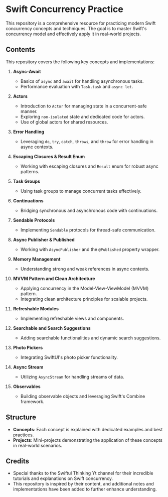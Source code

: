 # Swift Concurrency Practice  

This repository is a comprehensive resource for practicing modern Swift concurrency concepts and techniques. 
The goal is to master Swift's concurrency model and effectively apply it in real-world projects.  

## Contents  

This repository covers the following key concepts and implementations:  

1. **Async-Await**  
   - Basics of `async` and `await` for handling asynchronous tasks.  
   - Performance evaluation with `Task.task` and `async let`.  

2. **Actors**  
   - Introduction to `Actor` for managing state in a concurrent-safe manner.  
   - Exploring `non-isolated` state and dedicated code for actors.  
   - Use of global actors for shared resources.  

3. **Error Handling**  
   - Leveraging `do`, `try`, `catch`, `throws`, and `throw` for error handling in async contexts.  

4. **Escaping Closures & Result Enum**  
   - Working with escaping closures and `Result` enum for robust async patterns.  

5. **Task Groups**  
   - Using task groups to manage concurrent tasks effectively.  

6. **Continuations**  
   - Bridging synchronous and asynchronous code with continuations.  

7. **Sendable Protocols**  
   - Implementing `Sendable` protocols for thread-safe communication.  

8. **Async Publisher & Published**  
   - Working with `AsyncPublisher` and the `@Published` property wrapper.  

9. **Memory Management**  
   - Understanding strong and weak references in async contexts.  

10. **MVVM Pattern and Clean Architecture**  
    - Applying concurrency in the Model-View-ViewModel (MVVM) pattern.  
    - Integrating clean architecture principles for scalable projects.  

11. **Refreshable Modules**  
    - Implementing refreshable views and components.  

12. **Searchable and Search Suggestions**  
    - Adding searchable functionalities and dynamic search suggestions.  

13. **Photo Pickers**  
    - Integrating SwiftUI's photo picker functionality.  

14. **Async Stream**  
    - Utilizing `AsyncStream` for handling streams of data.  

15. **Observables**  
    - Building observable objects and leveraging Swift's Combine framework.  

## Structure  

- **Concepts**: Each concept is explained with dedicated examples and best practices.  
- **Projects**: Mini-projects demonstrating the application of these concepts in real-world scenarios.  

## Credits
- Special thanks to the Swiftul Thinking Yt channel for their incredible tutorials and explanations on Swift concurrency.
- This repository is inspired by their content, and additional notes and implementations have been added to further enhance understanding.
